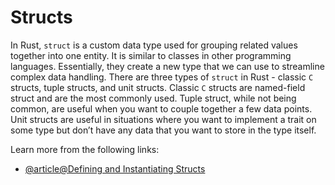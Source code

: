 # Structs

In Rust, `struct` is a custom data type used for grouping related values together into one entity. It is similar to classes in other programming languages. Essentially, they create a new type that we can use to streamline complex data handling. There are three types of `struct` in Rust - classic `C` structs, tuple structs, and unit structs. Classic `C` structs are named-field struct and are the most commonly used. Tuple struct, while not being common, are useful when you want to couple together a few data points. Unit structs are useful in situations where you want to implement a trait on some type but don’t have any data that you want to store in the type itself.

Learn more from the following links:

- [@article@Defining and Instantiating Structs](https://rust-book.cs.brown.edu/ch05-01-defining-structs.html)